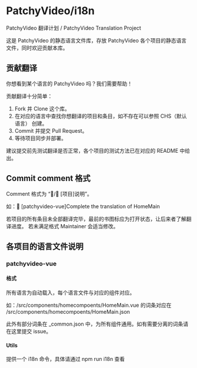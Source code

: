# PatchyVideo/i18n

PatchyVideo 翻译计划 / PatchyVideo Translation Project

这是 PatchyVideo 的静态语言文件库，存放 PatchyVideo 各个项目的静态语言文件，同时欢迎贡献本库。

## 贡献翻译

你想看到某个语言的 PatchyVideo 吗？我们需要帮助！

贡献翻译十分简单：

1. Fork 并 Clone 这个库。
2. 在对应的语言中查找你想翻译的项目和条目，如不存在可以参照 CHS（默认语言） 创建。
3. Commit 并提交 Pull Request。
4. 等待项目同步并部署。

建议提交前先测试翻译是否正常，各个项目的测试方法已在对应的 README 中给出。

## Commit comment 格式

Comment 格式为 “📖/📘 \[项目\]说明”。

如：📖 \[patchyvideo-vue\]Complete the translation of HomeMain

若项目的所有条目未全部翻译完毕，最前的书图标应为打开状态，让后来者了解翻译进度。
若未满足格式 Maintainer 会适当修改。

## 各项目的语言文件说明

### patchyvideo-vue

#### 格式

所有语言为自动载入，每个语言文件与对应的组件对应。

如：/src/components/homecompoents/HomeMain.vue 的词条对应在 /src/components/homecompoents/HomeMain.json

此外有部分词条在 _common.json 中，为所有组件通用。如有需要分离的词条请在这里提交 issue。

#### Utils

提供一个 i18n 命令，具体请通过 npm run i18n 查看
